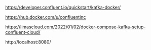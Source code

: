 https://developer.confluent.io/quickstart/kafka-docker/

https://hub.docker.com/u/confluentinc


https://limascloud.com/2022/01/02/docker-compose-kafka-setup-confluent-cloud/

http://localhost:8080/